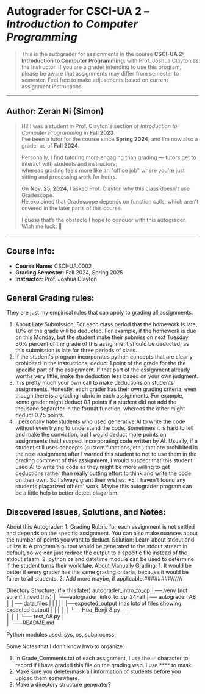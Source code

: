 # Autograder for CSCI-UA 2 – *Introduction to Computer Programming*
> This is the autograder for assignments in the course **CSCI-UA 2: Introduction to Computer Programming**, with Prof. Joshua Clayton as the Instructor. 
> If you are a grader intending to use this program, please be aware that assignments may differ from semester to semester. Feel free to make adjustments based on current assignment instructions.

---
## Author: **Zeran Ni (Simon)**
> Hi! I was a student in Prof. Clayton's section of *Introduction to Computer Programming* in **Fall 2023**.  
> I’ve been a tutor for the course since **Spring 2024**, and I’m now also a grader as of **Fall 2024**.  
>  
> Personally, I find tutoring more engaging than grading — tutors get to interact with students and instructors,  
> whereas grading feels more like an "office job" where you're just sitting and processing work for hours.  
>  
> On **Nov. 25, 2024**, I asked Prof. Clayton why this class doesn't use Gradescope.  
> He explained that Gradescope depends on function calls, which aren’t covered in the later parts of this course.  
>  
> I guess that’s the obstacle I hope to conquer with this autograder. Wish me luck. 🚀
---

## Course Info:
- **Course Name:** CSCI-UA.0002
- **Grading Semester:** Fall 2024, Spring 2025
- **Instructor:** Prof. Joshua Clayton  

## General Grading rules:
They are just my empirical rules that can apply to grading all assignments.
1. About Late Submission: For each class period that the homework is late, 10% of the grade will be deducted. For example, if the homework is due on this Monday, but the student make their submission next Tuesday, 30% percent of the grade of this assignment should be deducted, as this submission is late for three periods of class.
2. If the student's program incorporates python concepts that are clearly prohibited in the instructions, deduct 1 point of the grade for the the specific part of the assignment. If that part of the assignment already worths very little, make the deduction less based on your own judgment.
3. It is pretty much your own call to make deductions on students' assignments. Honestly, each grader has their own grading criteria, even though there is a grading rubric in each assignments. For example, some grader might deduct 0.1 points if a student did not add the thousand separator in the format function, whereas the other might deduct 0.25 points.
4. I personally hate students who used generative AI to write the code without even trying to understand the code. Sometimes it is hard to tell and make the conviction, but I would deduct more points on assignments that I suspect incorporating code written by AI. Usually, if a student still uses concepts (custom functions, etc.) that are prohibited in the next assignment after I warned this student to not to use them in the grading comment of this assignment, I would suspect that this student used AI to write the code as they might be more willing to get deductions rather than really putting effort to think and write the code on their own. So I always grant their wishes.
*5. I haven't found any students plagarized others' work. Maybe this autograder program can be a little help to better detect plagarism.

## Discovered Issues, Solutions, and Notes:
About this Autograder:
    1. Grading Rubric for each assignment is not settled and depends on the specific assignment. You can also make nuances about the number of points you want to deduct.
        Solution: Learn about stdout and utilize it: A program's output would be generated to the stdout stream in default, so we can just redirec the output to a specific file instead of the stdout steam.
    2. python os and datetime module can be used to determine if the student turns their work late.
About Manually Grading:
    1. It would be better if every grader has the same grading criteria, because it would be fairer to all students.
    2. Add more maybe, if applicable.########//////

Directory Structure: (fix this later)
autograder_intro_to_cp
    │──.venv (not sure if I need this)
    │
    └──autograder_intro_to_cp_24Fall
        │── autograder_A8
        │       │── data_files
        |       |       |
        |       |       |──expected_output (has lots of files showing expected output)
        |       |       |
        │       │       └──Hua_Benji_8.py
        │       │       
        │       │
        │       └── test_A8.py
        │       
        │
        └──README.md

Python modules used: sys, os, subprocess.

Some Notes that I don't know hwo to organize:
1. In Grade_Comments.txt of each assignment, I use the ✅ character to record if I have graded this file on the grading web. I use **** to mask.
3. Make sure you delete/mask all information of students before you upload them somewhere.
4. Make a directory structure generater?
